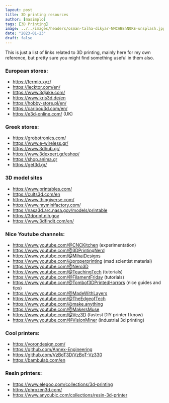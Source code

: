 ```yaml
---
layout: post
title: 3D printing resources
author: [masimplo]
tags: [3D Printing]
image: ../../images/headers/osman-talha-dikyar-NMCABEhN0RE-unsplash.jpg
date: "2023-01-23"
draft: false
---
```


This is just a list of links related to 3D printing, mainly here for my own reference, but pretty sure you might find something useful in them also.

### European stores:
- https://fermio.xyz/
- https://lecktor.com/en/
- https://www.3djake.com/
- https://www.kris3d.de/en
- https://hobby-store.pl/en/
- https://caribou3d.com/en/
- https://e3d-online.com/ (UK)

### Greek stores:
- https://grobotronics.com/
- https://www.e-wireless.gr/
- https://www.3dhub.gr/
- https://www.3dexpert.gr/eshop/
- https://shop.anima.gr
- https://get3d.gr/

### 3D model sites
- https://www.printables.com/
- https://cults3d.com/en
- https://www.thingiverse.com/
- https://www.myminifactory.com/
- https://nasa3d.arc.nasa.gov/models/printable
- https://3dprint.nih.gov
- https://www.3dfindit.com/en/

### Nice Youtube channels:
- https://www.youtube.com/@CNCKitchen (experimentation)
- https://www.youtube.com/@3DPrintingNerd
- https://www.youtube.com/@MihaiDesigns
- https://www.youtube.com/@properprinting (mad scientist material)
- https://www.youtube.com/@Nero3D
- https://www.youtube.com/@TeachingTech (tutorials)
- https://www.youtube.com/@FilamentFriday (tutorials)
- https://www.youtube.com/@Tombof3DPrintedHorrors (nice guides and tips)
- https://www.youtube.com/@MadeWithLayers
- https://www.youtube.com/@TheEdgeofTech
- https://www.youtube.com/@make.anything
- https://www.youtube.com/@MakersMuse
- https://www.youtube.com/@Vez3D (fastest DIY printer I know)
- https://www.youtube.com/@VisionMiner (industrial 3d printing)

### Cool printers:
- https://vorondesign.com/
- https://github.com/Annex-Engineering
- https://github.com/VzBoT3D/VzBoT-Vz330
- https://bambulab.com/en

### Resin printers:
- https://www.elegoo.com/collections/3d-printing
- https://phrozen3d.com/
- https://www.anycubic.com/collections/resin-3d-printer
